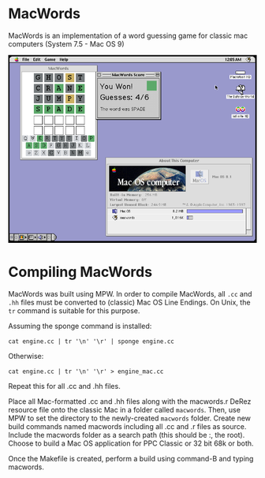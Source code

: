 # MacWords

MacWords is an implementation of a word guessing game for classic mac
computers (System 7.5 - Mac OS 9)

![MacWords OS 9](images/macwords_online.png)

# Compiling MacWords

MacWords was built using MPW. In order to compile MacWords, all
`.cc` and `.hh` files must be converted to (classic) Mac OS Line Endings.
On Unix, the `tr` command is suitable for this purpose.

Assuming the sponge command is installed:

```
cat engine.cc | tr '\n' '\r' | sponge engine.cc
```

Otherwise:

```
cat engine.cc | tr '\n' '\r' > engine_mac.cc
```

Repeat this for all .cc and .hh files.

Place all Mac-formatted .cc and .hh files along with the macwords.r DeRez
resource file onto the classic Mac in a folder called `macwords`.
Then, use MPW to set the directory to the newly-created `macwords` folder.
Create new build commands named macwords including all .cc and .r files as
source. 
Include the macwords folder as a search path (this should be :, the root). 
Choose to build a Mac OS application for PPC Classic or 32 bit 68k or both.

Once the Makefile is created, perform a build using command-B and typing
macwords.

